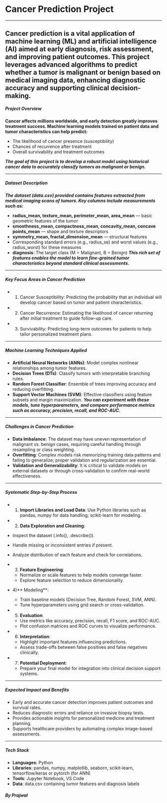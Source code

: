# Cancer Prediction Project
---
**Cancer prediction is a vital application of machine learning (ML) and artificial intelligence (AI) aimed at early diagnosis, risk assessment, and improving patient outcomes. This project leverages advanced algorithms to predict whether a tumor is malignant or benign based on medical imaging data, enhancing diagnostic accuracy and supporting clinical decision-making.**
---
##### Project Overview
**Cancer affects millions worldwide, and early detection greatly improves treatment success. Machine learning models trained on patient data and tumor characteristics can help predict:**
- The likelihood of cancer presence (susceptibility)
- Chances of recurrence after treatment
- Overall survivability and treatment outcomes

***The goal of this project is to develop a robust model using historical cancer data to accurately classify tumors as malignant or benign.***

---

##### Dataset Description

***The dataset (data.csv) provided contains features extracted from medical imaging scans of tumors. Key columns include measurements such as:***

- **radius_mean, texture_mean, perimeter_mean, area_mean** — basic geometric features of the tumor
- **smoothness_mean, compactness_mean, concavity_mean, concave points_mean** — shape and texture descriptors
- **symmetry_mean, fractal_dimension_mean** — structural features
- Corresponding standard errors (e.g., radius_se) and worst values (e.g., radius_worst) for these measures
- **diagnosis**: The target class (M = Malignant, B = Benign)
***This rich set of features enables the model to learn fine-grained tumor characteristics beyond standard clinical assessments.***
---

##### Key Focus Areas in Cancer Prediction

- 1) Cancer Susceptibility: Predicting the probability that an individual will develop cancer based on tumor and patient characteristics.
- 2) Cancer Recurrence: Estimating the likelihood of cancer returning after initial treatment to guide follow-up care.
- 3) Survivability: Predicting long-term outcomes for patients to help tailor personalized treatment plans.
---

##### Machine Learning Techniques Applied

- **Artificial Neural Networks (ANNs)**: Model complex nonlinear relationships among tumor features.
- **Decision Trees (DTs)**: Classify tumors with interpretable branching rules.
- **Random Forest Classifier**: Ensemble of trees improving accuracy and reducing overfitting.
- **Support Vector Machines (SVM)**: Effective classifiers using feature subsets and margin maximization.
***You can experiment with these models, tune hyperparameters, and compare performance metrics such as accuracy, precision, recall, and ROC-AUC.***
---
##### Challenges in Cancer Prediction

- **Data Imbalance**: The dataset may have uneven representation of malignant vs. benign cases, requiring careful handling through resampling or class weighting.
- **Overfitting**: Complex models risk memorizing training data patterns and failing to generalize; proper validation and regularization are essential.
- **Validation and Generalizability**: It is critical to validate models on external datasets or through cross-validation to confirm real-world effectiveness.
---

##### Systematic Step-by-Step Process

-  1) **Import Libraries and Load Data**: Use Python libraries such as pandas, numpy for data handling; scikit-learn for modeling.

-  2) **Data Exploration and Cleaning**:
  - Inspect the dataset (.info(), .describe()).
  - Handle missing or inconsistent entries if present.
  - Analyze distribution of each feature and check for correlations.

- 3) **Feature Engineering**:
  - Normalize or scale features to help models converge faster.
  - Explore feature selection to reduce dimensionality.

- 4)** Modeling**:
  - Train baseline models (Decision Tree, Random Forest, SVM, ANN).
  - Tune hyperparameters using grid search or cross-validation.

- 5) **Evaluation**:
  - Use metrics like accuracy, precision, recall, F1 score, and ROC-AUC.
  - Plot confusion matrices and ROC curves to visualize performance.

- 6) **Interpretation**:
  - Highlight important features influencing predictions.
  - Assess trade-offs between false positives and false negatives clinically.

- 7) **Potential Deployment**:
  - Prepare your final model for integration into clinical decision support systems.
---

##### Expected Impact and Benefits
- Early and accurate cancer detection improves patient outcomes and survival rates.
- Reduces diagnostic errors and reliance on invasive biopsy tests.
- Provides actionable insights for personalized medicine and treatment planning.
- Supports healthcare providers by automating complex image-based assessments.
---

##### Tech Stack
- **Languages**: Python
- **Libraries**: pandas, numpy, matplotlib, seaborn, scikit-learn, tensorflow/keras or pytorch (for ANN)
- **Tools**: Jupyter Notebook, VS Code
- **Data**: data.csv containing tumor features and diagnosis labels

##### By Prajwal
